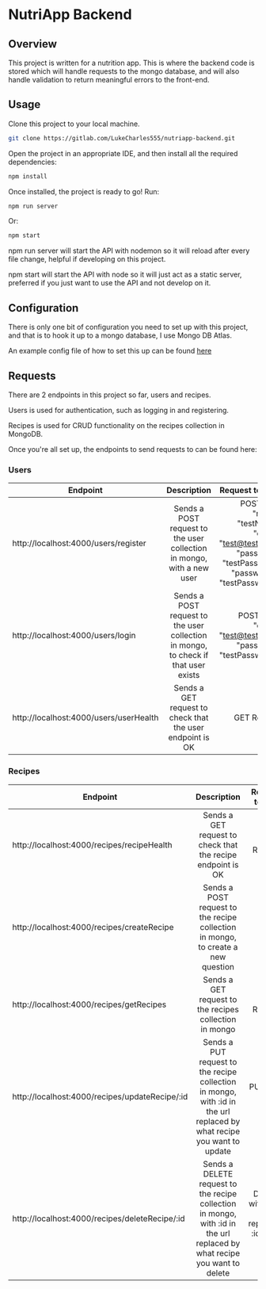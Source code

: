 # NutriApp Backend

## Overview

This project is written for a nutrition app. This is where the backend code is stored which will handle requests to the mongo database, and will also handle validation to return meaningful errors to the front-end.

## Usage

Clone this project to your local machine.

```bash
git clone https://gitlab.com/LukeCharles555/nutriapp-backend.git
```

Open the project in an appropriate IDE, and then install all the required dependencies:

```bash
npm install
```

Once installed, the project is ready to go! Run:

```bash
npm run server
```

Or:

```bash
npm start
```

npm run server will start the API with nodemon so it will reload after every file change, helpful if developing on this project.

npm start will start the API with node so it will just act as a static server, preferred if you just want to use the API and not develop on it.

## Configuration

There is only one bit of configuration you need to set up with this project, and that is to hook it up to a mongo database, I use Mongo DB Atlas.

An example config file of how to set this up can be found [here](./src/config/keys.js.example)

## Requests

There are 2 endpoints in this project so far, users and recipes.

Users is used for authentication, such as logging in and registering.

Recipes is used for CRUD functionality on the recipes collection in MongoDB.

Once you're all set up, the endpoints to send requests to can be found here:

### Users

| Endpoint                               |                                    Description                                     |                                                                                                    Request to send |
| -------------------------------------- | :--------------------------------------------------------------------------------: | -----------------------------------------------------------------------------------------------------------------: |
| http://localhost:4000/users/register   |       Sends a POST request to the user collection in mongo, with a new user        | POST with{ "name": "testName", "email": "test@test.com", "password": "testPassword", "password2": "testPassword" } |
| http://localhost:4000/users/login      | Sends a POST request to the user collection in mongo, to check if that user exists |                                                 POST with { "email": "test@test.com", "password": "testPassword" } |
| http://localhost:4000/users/userHealth |             Sends a GET request to check that the user endpoint is OK              |                                                                                                        GET Request |

### Recipes

| Endpoint                                       |                                                       Description                                                        |                                   Request to send |
| ---------------------------------------------- | :----------------------------------------------------------------------------------------------------------------------: | ------------------------------------------------: |
| http://localhost:4000/recipes/recipeHealth     |                               Sends a GET request to check that the recipe endpoint is OK                                |                                       GET Request |
| http://localhost:4000/recipes/createRecipe     |                     Sends a POST request to the recipe collection in mongo, to create a new question                     |        POST with [find-here](./data.json.example) |
| http://localhost:4000/recipes/getRecipes       |                                  Sends a GET request to the recipes collection in mongo                                  |                                       GET Request |
| http://localhost:4000/recipes/updateRecipe/:id |  Sends a PUT request to the recipe collection in mongo, with :id in the url replaced by what recipe you want to update   |         PUT with [find-here](./data.json.example) |
| http://localhost:4000/recipes/deleteRecipe/:id | Sends a DELETE request to the recipe collection in mongo, with :id in the url replaced by what recipe you want to delete | DELETE with id of object replacing :id in the url |
